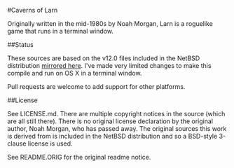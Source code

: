 #Caverns of Larn

Originally written in the mid-1980s by Noah Morgan, Larn is a roguelike game
that runs in a terminal window.  

##Status

These sources are based on the v12.0 files included in the NetBSD distribution
[mirrored here](https://github.com/jsonn/src). I've made very limited changes
to make this compile and run on OS X in a terminal window.

Pull requests are welcome to add support for other platforms.

##License

See LICENSE.md. There are multiple copyright notices in the source (which are
all still there). There is no original license declaration by the original
author, Noah Morgan, who has passed away.  The original sources this work is
derived from is included in the NetBSD distribution and so a BSD-style 3-clause
license is used.

See README.ORIG for the original readme notice.
